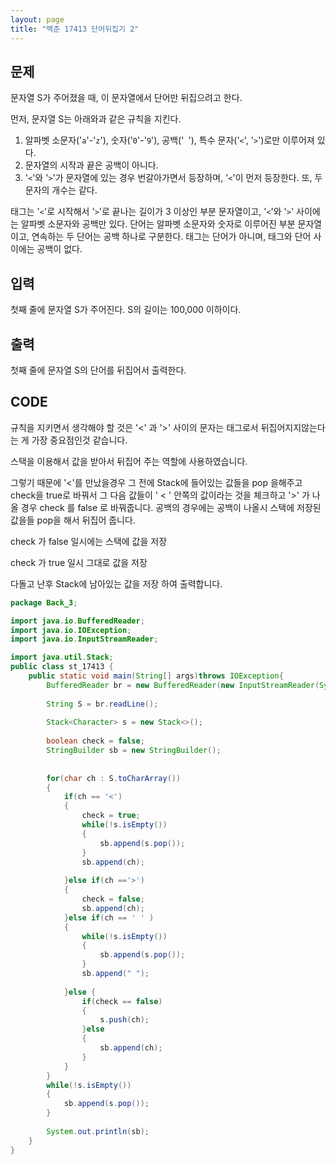 ```yaml
---
layout: page
title: "백준 17413 단어뒤집기 2"
---
```


## 문제

문자열 S가 주어졌을 때, 이 문자열에서 단어만 뒤집으려고 한다.

먼저, 문자열 S는 아래와과 같은 규칙을 지킨다.

1. 알파벳 소문자('`a`'-'`z`'), 숫자('`0`'-'`9`'), 공백('` `'), 특수 문자('`<`', '`>`')로만 이루어져 있다.
2. 문자열의 시작과 끝은 공백이 아니다.
3. '`<`'와 '`>`'가 문자열에 있는 경우 번갈아가면서 등장하며, '`<`'이 먼저 등장한다. 또, 두 문자의 개수는 같다.

태그는 '`<`'로 시작해서 '`>`'로 끝나는 길이가 3 이상인 부분 문자열이고, '`<`'와 '`>`' 사이에는 알파벳 소문자와 공백만 있다. 단어는 알파벳 소문자와 숫자로 이루어진 부분 문자열이고, 연속하는 두 단어는 공백 하나로 구분한다. 태그는 단어가 아니며, 태그와 단어 사이에는 공백이 없다.



## 입력

첫째 줄에 문자열 S가 주어진다. S의 길이는 100,000 이하이다.



## 출력

첫째 줄에 문자열 S의 단어를 뒤집어서 출력한다.



## CODE

규칙을 지키면서 생각해야 할 것은 '<' 과 '>' 사이의 문자는 태그로서 뒤집어지지않는다는 게 가장 중요점인것 같습니다.

스택을 이용해서 값을 받아서 뒤집어 주는 역할에 사용하였습니다.

그렇기 때문에 '<'를 만났을경우 그 전에 Stack에 들어있는 값들을 pop 을해주고 check을 true로 바꿔서 그 다음 값들이 ' < ' 안쪽의 값이라는 것을 체크하고 '>' 가 나올 경우 check 를 false 로 바꿔줍니다. 공백의 경우에는 공백이 나올시 스택에 저장된 값을들 pop을 해서 뒤집어 줍니다.

check 가 false 일시에는 스택에 값을 저장

check 가 true 일시 그대로 값을 저장

다돌고 난후 Stack에 남아있는 값을 저장 하여 출력합니다.

```java
package Back_3;

import java.io.BufferedReader;
import java.io.IOException;
import java.io.InputStreamReader;

import java.util.Stack;
public class st_17413 {
	public static void main(String[] args)throws IOException{
		BufferedReader br = new BufferedReader(new InputStreamReader(System.in));
		
		String S = br.readLine();
		
		Stack<Character> s = new Stack<>();
		
		boolean check = false;
		StringBuilder sb = new StringBuilder();
		
		
		for(char ch : S.toCharArray())
		{
			if(ch == '<')
			{
				check = true;
				while(!s.isEmpty())
				{
					sb.append(s.pop());	
				}
				sb.append(ch);
				
			}else if(ch =='>')
			{
				check = false;
				sb.append(ch);
			}else if(ch == ' ' )
			{
				while(!s.isEmpty())
				{
					sb.append(s.pop());
				}
				sb.append(" ");
				
			}else {
				if(check == false)
				{
					s.push(ch);
				}else
				{
					sb.append(ch);
				}
			}
		}
		while(!s.isEmpty())
		{
			sb.append(s.pop());
		}
		
		System.out.println(sb);
	}
}

```

